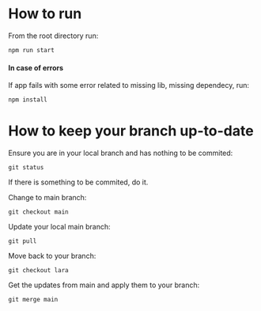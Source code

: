 # How to run

From the root directory run:
```
npm run start
```

#### In case of errors

If app fails with some error related to missing lib, missing dependecy, run:
```
npm install
```

# How to keep your branch up-to-date

Ensure you are in your local branch and has nothing to be commited:
```
git status
```
If there is something to be commited, do it.


Change to main branch:
```
git checkout main
```

Update your local main branch:
```
git pull
```

Move back to your branch:
```
git checkout lara
```

Get the updates from main and apply them to your branch:
```
git merge main
```
